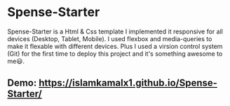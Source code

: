 # Spense-Starter
Spense-Starter is a Html & Css template I implemented it responsive for all devices (Desktop, Tablet, Mobile).
I used flexbox and media-queries to make it flexable with different devices.
Plus I used a virsion control system (Git) for the first time to deploy this project and it's something awesome to me😃.
## Demo: https://islamkamalx1.github.io/Spense-Starter/
